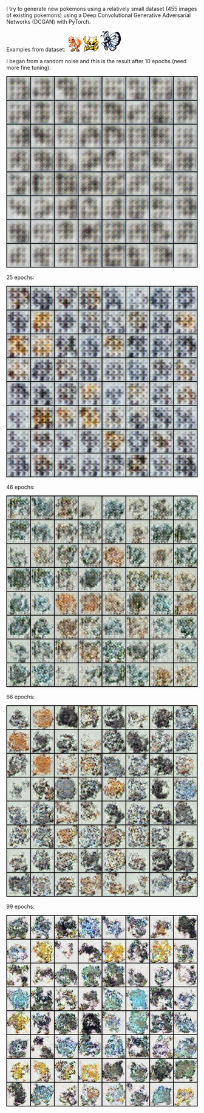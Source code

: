 I try to generate new pokemons using a relatively small dataset (455 images of existing pokemons)
using a Deep Convolutional Generative Adversarial Networks (DCGAN) with PyTorch.

Examples from dataset:
![Alt real_pokemon](images/real/real1.png?raw=false "pokemon")
![Alt real_pokemon](images/real/real2.png?raw=true "pokemon")
![Alt real_pokemon](images/real/real3.png?raw=true "pokemon")

I began from a random noise and this is the result after 10 epochs (need more fine tuning):

![Alt real_pokemon](images/fake/fake_samples_epoch_010.png?raw=true "fake")

25 epochs:

![Alt real_pokemon](images/fake/fake_samples_epoch_025.png?raw=true "fake")

46 epochs:

![Alt real_pokemon](images/fake/fake_samples_epoch_046.png?raw=true "fake")

66 epochs:

![Alt real_pokemon](images/fake/fake_samples_epoch_066.png?raw=true "fake")

99 epochs:

![Alt real_pokemon](images/fake/fake_samples_epoch_099.png?raw=true "fake")


